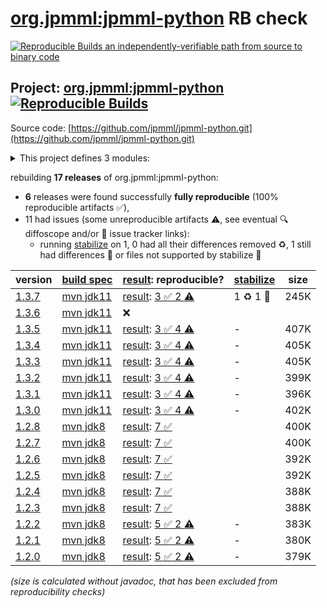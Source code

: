 [org.jpmml:jpmml-python](https://central.sonatype.com/artifact/org.jpmml/jpmml-python/versions) RB check
=======

[![Reproducible Builds](https://reproducible-builds.org/images/logos/rb.svg) an independently-verifiable path from source to binary code](https://reproducible-builds.org/)

## Project: [org.jpmml:jpmml-python](https://central.sonatype.com/artifact/org.jpmml/jpmml-python/versions) [![Reproducible Builds](https://img.shields.io/endpoint?url=https://raw.githubusercontent.com/jvm-repo-rebuild/reproducible-central/master/content/org/jpmml/jpmml-python/badge.json)](https://github.com/jvm-repo-rebuild/reproducible-central/blob/master/content/org/jpmml/jpmml-python/README.md)

Source code: [https://github.com/jpmml/jpmml-python.git](https://github.com/jpmml/jpmml-python.git)

<details><summary>This project defines 3 modules:</summary>

* [org.jpmml:jpmml-python](https://central.sonatype.com/artifact/org.jpmml/jpmml-python/overview)
* [org.jpmml:pmml-python](https://central.sonatype.com/artifact/org.jpmml/pmml-python/overview)
* [org.jpmml:pmml-python-testing](https://central.sonatype.com/artifact/org.jpmml/pmml-python-testing/overview)
</details>

rebuilding **17 releases** of org.jpmml:jpmml-python:
- **6** releases were found successfully **fully reproducible** (100% reproducible artifacts :white_check_mark:),
- 11 had issues (some unreproducible artifacts :warning:, see eventual :mag: diffoscope and/or :memo: issue tracker links):
  - running [stabilize](doc/stabilize.md) on 1, 0 had all their differences removed :recycle:, 1 still had differences :rotating_light: or files not supported by stabilize :no_entry_sign:

| version | [build spec](/BUILDSPEC.md) | [result](https://reproducible-builds.org/docs/jvm/): reproducible? | [stabilize](https://github.com/google/oss-rebuild/blob/main/cmd/stabilize/README.md) | size |
| -- | --------- | ------ | ------ | -- |
| [1.3.7](https://central.sonatype.com/artifact/org.jpmml/jpmml-python/1.3.7/pom) | [mvn jdk11](jpmml-python-1.3.7.buildspec) | [result](jpmml-python-1.3.7.buildinfo): [3 :white_check_mark:  2 :warning:](jpmml-python-1.3.7.buildcompare) | 1 :recycle: 1 :rotating_light: | 245K |
| [1.3.6](https://central.sonatype.com/artifact/org.jpmml/jpmml-python/1.3.6/pom) | [mvn jdk11](jpmml-python-1.3.6.buildspec) | :x: | |
| [1.3.5](https://central.sonatype.com/artifact/org.jpmml/jpmml-python/1.3.5/pom) | [mvn jdk11](jpmml-python-1.3.5.buildspec) | [result](jpmml-python-1.3.5.buildinfo): [3 :white_check_mark:  4 :warning:](jpmml-python-1.3.5.buildcompare) | - | 407K |
| [1.3.4](https://central.sonatype.com/artifact/org.jpmml/jpmml-python/1.3.4/pom) | [mvn jdk11](jpmml-python-1.3.4.buildspec) | [result](jpmml-python-1.3.4.buildinfo): [3 :white_check_mark:  4 :warning:](jpmml-python-1.3.4.buildcompare) | - | 405K |
| [1.3.3](https://central.sonatype.com/artifact/org.jpmml/jpmml-python/1.3.3/pom) | [mvn jdk11](jpmml-python-1.3.3.buildspec) | [result](jpmml-python-1.3.3.buildinfo): [3 :white_check_mark:  4 :warning:](jpmml-python-1.3.3.buildcompare) | - | 405K |
| [1.3.2](https://central.sonatype.com/artifact/org.jpmml/jpmml-python/1.3.2/pom) | [mvn jdk11](jpmml-python-1.3.2.buildspec) | [result](jpmml-python-1.3.2.buildinfo): [3 :white_check_mark:  4 :warning:](jpmml-python-1.3.2.buildcompare) | - | 399K |
| [1.3.1](https://central.sonatype.com/artifact/org.jpmml/jpmml-python/1.3.1/pom) | [mvn jdk11](jpmml-python-1.3.1.buildspec) | [result](jpmml-python-1.3.1.buildinfo): [3 :white_check_mark:  4 :warning:](jpmml-python-1.3.1.buildcompare) | - | 396K |
| [1.3.0](https://central.sonatype.com/artifact/org.jpmml/jpmml-python/1.3.0/pom) | [mvn jdk11](jpmml-python-1.3.0.buildspec) | [result](jpmml-python-1.3.0.buildinfo): [3 :white_check_mark:  4 :warning:](jpmml-python-1.3.0.buildcompare) | - | 402K |
| [1.2.8](https://central.sonatype.com/artifact/org.jpmml/jpmml-python/1.2.8/pom) | [mvn jdk8](jpmml-python-1.2.8.buildspec) | [result](jpmml-python-1.2.8.buildinfo): [7 :white_check_mark: ](jpmml-python-1.2.8.buildcompare) | | 400K |
| [1.2.7](https://central.sonatype.com/artifact/org.jpmml/jpmml-python/1.2.7/pom) | [mvn jdk8](jpmml-python-1.2.7.buildspec) | [result](jpmml-python-1.2.7.buildinfo): [7 :white_check_mark: ](jpmml-python-1.2.7.buildcompare) | | 400K |
| [1.2.6](https://central.sonatype.com/artifact/org.jpmml/jpmml-python/1.2.6/pom) | [mvn jdk8](jpmml-python-1.2.6.buildspec) | [result](jpmml-python-1.2.6.buildinfo): [7 :white_check_mark: ](jpmml-python-1.2.6.buildcompare) | | 392K |
| [1.2.5](https://central.sonatype.com/artifact/org.jpmml/jpmml-python/1.2.5/pom) | [mvn jdk8](jpmml-python-1.2.5.buildspec) | [result](jpmml-python-1.2.5.buildinfo): [7 :white_check_mark: ](jpmml-python-1.2.5.buildcompare) | | 392K |
| [1.2.4](https://central.sonatype.com/artifact/org.jpmml/jpmml-python/1.2.4/pom) | [mvn jdk8](jpmml-python-1.2.4.buildspec) | [result](jpmml-python-1.2.4.buildinfo): [7 :white_check_mark: ](jpmml-python-1.2.4.buildcompare) | | 388K |
| [1.2.3](https://central.sonatype.com/artifact/org.jpmml/jpmml-python/1.2.3/pom) | [mvn jdk8](jpmml-python-1.2.3.buildspec) | [result](jpmml-python-1.2.3.buildinfo): [7 :white_check_mark: ](jpmml-python-1.2.3.buildcompare) | | 388K |
| [1.2.2](https://central.sonatype.com/artifact/org.jpmml/jpmml-python/1.2.2/pom) | [mvn jdk8](jpmml-python-1.2.2.buildspec) | [result](jpmml-python-1.2.2.buildinfo): [5 :white_check_mark:  2 :warning:](jpmml-python-1.2.2.buildcompare) | - | 383K |
| [1.2.1](https://central.sonatype.com/artifact/org.jpmml/jpmml-python/1.2.1/pom) | [mvn jdk8](jpmml-python-1.2.1.buildspec) | [result](jpmml-python-1.2.1.buildinfo): [5 :white_check_mark:  2 :warning:](jpmml-python-1.2.1.buildcompare) | - | 380K |
| [1.2.0](https://central.sonatype.com/artifact/org.jpmml/jpmml-python/1.2.0/pom) | [mvn jdk8](jpmml-python-1.2.0.buildspec) | [result](jpmml-python-1.2.0.buildinfo): [5 :white_check_mark:  2 :warning:](jpmml-python-1.2.0.buildcompare) | - | 379K |

<i>(size is calculated without javadoc, that has been excluded from reproducibility checks)</i>
